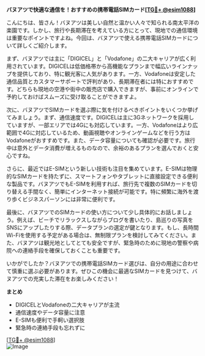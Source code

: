 **バヌアツで快適な通信を！おすすめの携帯電話SIMカード[[TG💪+ @esim1088](https://t.me/s/esim1088)]**

こんにちは、皆さん！バヌアツは美しい自然と温かい人々で知られる南太平洋の楽園です。しかし、旅行や長期滞在を考えている方にとって、現地での通信環境は重要なポイントですよね。今回は、バヌアツで使える携帯電話SIMカードについて詳しくご紹介します。

まず、バヌアツでは主に「DIGICEL」と「Vodafone」の二大キャリアが広く利用されています。DIGICELは低価格帯から高機能なプランまで幅広いラインナップを提供しており、特に観光客に人気があります。一方、Vodafoneは安定した通信品質とカスタマーサポートで評判があり、長期滞在者には特におすすめです。どちらも現地の空港や街中の販売店で購入できますが、事前にオンラインで予約しておけばスムーズに受け取ることができますよ。

次に、バヌアツでSIMカードを選ぶ際に気を付けるべきポイントをいくつか挙げてみましょう。まず、通信速度です。DIGICELは主に3Gネットワークを採用していますが、一部エリアでは4Gにも対応しています。一方、Vodafoneはより広範囲で4Gに対応しているため、動画視聴やオンラインゲームなどを行う方はVodafoneがおすすめです。また、データ容量についても確認が必要です。旅行中は意外とデータ消費が増えるものなので、余裕のあるプランを選んでおくと安心ですね。

さらに、最近ではE-SIMという新しい技術も注目を集めています。E-SIMは物理的なSIMカードを持たずに、スマートフォンやタブレットに直接設定できる便利な製品です。バヌアツでもE-SIMを利用すれば、旅行先で複数のSIMカードを切り替える手間なく、簡単にインターネット接続が可能です。特に頻繁に海外を渡り歩くビジネスパーソンには非常に便利です。

最後に、バヌアツでのSIMカードの使い方について少し具体的にお話しましょう。例えば、ビーチでリラックスしながらブログを書いたり、島巡りの写真をSNSにアップしたりする際、データプランの選定が鍵となります。もし、長時間Wi-Fiを使用する予定がある場合は、無制限プランを検討してみてください。また、バヌアツは観光地としてとても安全ですが、緊急時のために現地の警察や病院への連絡手段を確保しておくことも重要です。

いかがでしたか？バヌアツでの携帯電話SIMカード選びは、自分の用途に合わせて慎重に選ぶ必要があります。ぜひこの機会に最適なSIMカードを見つけて、バヌアツでの充実した滞在をお楽しみください！

**まとめ**
- DIGICELとVodafoneの二大キャリアが主流
- 通信速度やデータ容量に注意
- E-SIMも便利で手軻い選択肢
- 緊急時の連絡手段も忘れずに

[[TG💪+ @esim1088](https://t.me/s/esim1088)]  
![Image](https://i.postimg.cc/Y0z9fWf4/image.png)